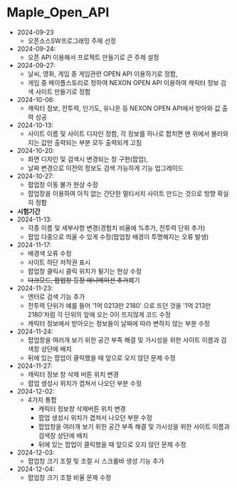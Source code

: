 # Maple_Open_API
- 2024-09-23
  - 오픈소스SW프로그래밍 주제 선정
- 2024-09-24:
  - 오픈 API 이용해서 프로젝트 만들기로 큰 주제 설정
- 2024-09-27:
  - 날씨, 영화, 게임 중 게임관련 OPEN API 이용하기로 정함,
  - 게임 중 메이플스토리로 정하여 NEXON OPEN API 이용하여 캐릭터 정보 검색 사이트 만들기로 정함
- 2024-10-06:
  - 캐릭터 정보, 전투력, 인기도, 유니온 등 NEXON OPEN API에서 받아와 값 출력 성공
- 2024-10-13:
  - 사이트 이름 및 사이트 디자인 정함, 각 정보를 하나로 합치면 맨 위에서 불러와지는 값만 출력되는 부분 모두 출력되게 고침
- 2024-10-20:
  - 화면 디자인 및 검색시 변경되는 창 구현(팝업),
  - 날짜 변경으로 이전의 정보도 검색 가능하게 기능 업그레이드
- 2024-10-27:
  - 팝업창 이동 불가 현상 수정
  - 팝업창을 이용하여 아직 없는 간단한 멀티서치 사이트 만드는 것으로 방향 확실히 정함
- __시험기간__
- 2024-11-13:
  - 각종 이름 및 세부사항 변경(경험치 비율에 %추가, 전투력 단위 추가)
  - 팝업 다중으로 띄울 수 있게 수정(팝업창 배경이 투명해지는 오류 발생)
- 2024-11-17:
  - 배경색 오류 수정
  - 사이트 하단 저작권 표시
  - 팝업창 클릭시 클릭 위치가 튕기는 현상 수정
  - ~~다크모드, 팝업창 등장 애니메이션 추가~~폐기
- 2024-11-23:
  - 엔터로 검색 기능 추가
  - 전투력 단위가 예를 들어 '1억 0213만 2180' 으로 뜨던 것을 '1억 213만 2180'처럼 각 단위의 앞에 오는 0이 뜨지않게 코드 수정
  - 캐릭터 정보에서 받아오는 정보들이 날짜에 따라 변하지 않는 부분 수정
- 2024-11-24:
  - 팝업창을 여러개 보기 위한 공간 부족 해결 및 가시성을 위한 사이트 이름과 검색창 상단에 배치
  - 뒤에 있는 팝업이 클릭했을 때 앞으로 오지 않던 문제 수정
- 2024-11-27:
  - 캐릭터 정보 창 삭제 버튼 위치 변경
  - 팝업 생성시 위치가 겹쳐서 나오던 부분 수정
- 2024-12-02:
  - 4가지 통합
    - 캐릭터 정보창 삭제버튼 위치 변경
    - 팝업 생성시 위치가 겹쳐서 나오던 부분 수정
    - 팝업창을 여러개 보기 위한 공간 부족 해결 및 가시성을 위한 사이트 이름과 검색창 상단에 배치
    - 뒤에 있는 팝업이 클릭했을 때 앞으로 오지 않던 문제 수정
- 2024-12-03:
  - 팝업창 크기 조절 및 조절 시 스크롤바 생성 기능 추가
- 2024-12-04:
  - 팝업창 크기 조절 비율 문제 수정
